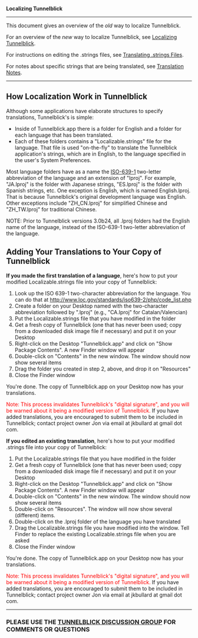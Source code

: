 **Localizing Tunnelblick**


---


This document gives an overview of the _old_ way to localize Tunnelblick.

For an overview of the _new_ way to localize Tunnelblick, see [Localizing Tunnelblick](cLocalizeTranslate.md).

For instructions on editing the .strings files, see [Translating .strings Files](cTranslateStrings.md).

For notes about specific strings that are being translated, see [Translation Notes](cTranslationNotes.md).


---


## How Localization Work in Tunnelblick ##
Although some applications have elaborate structures to specify translations, Tunnelblick's is simple:
  * Inside of Tunnelblick.app there is a folder for English and a folder for each language that has been translated.
  * Each of these folders contains a "Localizable.strings" file for the language. That file is used "on-the-fly" to translate the Tunnelblick application's strings, which are in English, to the language specified in the user's System Preferences.

Most language folders have as a name the [ISO-639-1](http://www.loc.gov/standards/iso639-2/php/code_list.php) two-letter abbreviation of the language and an extension of "lproj". For example, "JA.lproj" is the folder with Japanese strings, "ES.lproj" is the folder with Spanish strings, etc. One exception is English, which is named English.lproj. That is because Tunnelblick's original development language was English. Other exceptions include "ZH\_CN.lproj" for simplified Chinese and "ZH\_TW.lproj" for traditional Chinese.

NOTE: Prior to Tunnelblick versions 3.0b24, all .lproj folders had the English name of the language, instead of the ISO-639-1 two-letter abbreviation of the language.

## Adding Your Translations to Your Copy of Tunnelblick ##
**If you made the first translation of a language**, here's how to put your modified Localizable.strings file into your copy of Tunnelblick:
  1. Look up the ISO 639-1 two-character abbreviation for the language. You can do that at http://www.loc.gov/standards/iso639-2/php/code_list.php
  1. Create a folder on your Desktop named with the two-character abbreviation followed by ".lproj" (e.g., "CA.lproj" for Catalan/Valencian)
  1. Put the Localizable.strings file that you have modified in the folder
  1. Get a fresh copy of Tunnelblick (one that has never been used; copy from a downloaded disk image file if necessary) and put it on your Desktop
  1. Right-click on the Desktop "Tunnelblick.app" and click on "Show Package Contents". A new Finder window will appear
  1. Double-click on "Contents" in the new window. The window should now show several items
  1. Drag the folder you created in step 2, above, and drop it on "Resources"
  1. Close the Finder window

You're done. The copy of Tunnelblick.app on your Desktop now has your translations.

<font color='red'>Note: This process invalidates Tunnelblick's "digital signature", and you will be warned about it being a modified version of Tunnelblick.</font> If you have added translations, you are encouraged to submit them to be included in Tunnelblick; contact project owner Jon via email at jkbullard at gmail dot com.

**If you edited an existing translation**, here's how to put your modified .strings file into your copy of Tunnelblick:
  1. Put the Localizable.strings file that you have modified in the folder
  1. Get a fresh copy of Tunnelblick (one that has never been used; copy from a downloaded disk image file if necessary) and put it on your Desktop
  1. Right-click on the Desktop "Tunnelblick.app" and click on "Show Package Contents". A new Finder window will appear
  1. Double-click on "Contents" in the new window. The window should now show several items
  1. Double-click on "Resources". The window will now show several (different) items.
  1. Double-click on the .lproj folder of the language you have translated
  1. Drag the Localizable.strings file you have modified into the window. Tell Finder to replace the existing Localizable.strings file when you are asked
  1. Close the Finder window

You're done. The copy of Tunnelblick.app on your Desktop now has your translations.

<font color='red'>Note: This process invalidates Tunnelblick's "digital signature", and you will be warned about it being a modified version of Tunnelblick.</font> If you have added translations, you are encouraged to submit them to be included in Tunnelblick; contact project owner Jon via email at jkbullard at gmail dot com.


---


### PLEASE USE THE [TUNNELBLICK DISCUSSION GROUP](https://groups.google.com/forum/#!forum/tunnelblick-discuss) FOR COMMENTS OR QUESTIONS